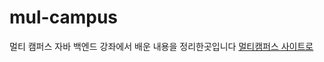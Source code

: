 # mul-campus
멀티 캠퍼스 자바 백엔드 강좌에서 배운 내용을 정리한곳입니다
<a href="https://event.multicampus.com/multicampusmain">멀티캠퍼스 사이트로</a><br>
